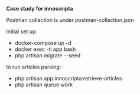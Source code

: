 **Case study for innoscripta**

Postman collection is under postman-collection.json

Initial set up:
* docker-compose up -d
* docker exec -ti app bash
* php artisan migrate --seed

to run articles parsing:
* php artisan app:innoscripta:retrieve-articles 
* php artisan queue:work

